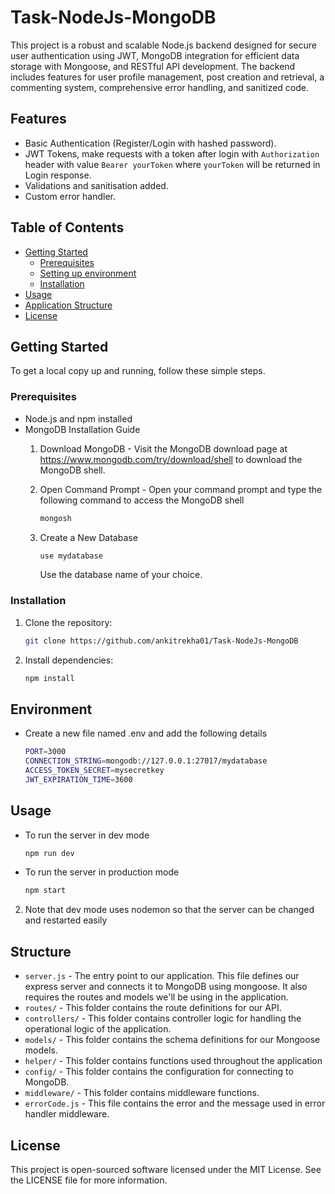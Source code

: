# Task-NodeJs-MongoDB

This project is a robust and scalable Node.js backend designed for secure user authentication using JWT, MongoDB integration for efficient data storage with Mongoose, and RESTful API development. 
The backend includes features for user profile management, post creation and retrieval, a commenting system, comprehensive error handling, and sanitized code.

## Features
- Basic Authentication (Register/Login with hashed password).
- JWT Tokens, make requests with a token after login with `Authorization` header with value `Bearer yourToken` where `yourToken` will be returned in Login response.
- Validations and sanitisation added.
- Custom error handler.

## Table of Contents

- [Getting Started](#getting-started)
  - [Prerequisites](#prerequisites)
  - [Setting up environment](#environment)
  - [Installation](#installation)
- [Usage](#usage)
- [Application Structure](#structure)
- [License](#license)

## Getting Started
To get a local copy up and running, follow these simple steps.

### Prerequisites

- Node.js and npm installed
- MongoDB Installation Guide
  1. Download MongoDB - Visit the MongoDB download page at https://www.mongodb.com/try/download/shell to download the MongoDB shell.
  2. Open Command Prompt - Open your command prompt and type the following command to access the MongoDB shell
     
     ```sh
     mongosh
     ```
  3. Create a New Database
     
     ```sh
     use mydatabase
     ```
     Use the database name of your choice.

### Installation

1. Clone the repository:
   
   ```sh
   git clone https://github.com/ankitrekha01/Task-NodeJs-MongoDB
   ```
2. Install dependencies:
   
     ```sh
    npm install
    ```
## Environment
- Create a new file named .env and add the following details
  
  ```sh
  PORT=3000
  CONNECTION_STRING=mongodb://127.0.0.1:27017/mydatabase
  ACCESS_TOKEN_SECRET=mysecretkey
  JWT_EXPIRATION_TIME=3600
  ```

## Usage

- To run the server in dev mode
  
  ```sh
  npm run dev
  ```
  
- To run the server in production mode

  ```sh
  npm start
  ```
2.  Note that dev mode uses nodemon so that the server can be changed and restarted easily

## Structure
- `server.js` - The entry point to our application. This file defines our express server and connects it to MongoDB using mongoose. It also requires the routes and models we'll be using in the application.
- `routes/` - This folder contains the route definitions for our API.
- `controllers/` - This folder contains controller logic for handling the operational logic of the application.
- `models/` - This folder contains the schema definitions for our Mongoose models.
- `helper/` - This folder contains functions used throughout the application
- `config/` - This folder contains the configuration for connecting to MongoDB.
- `middleware/` - This folder contains middleware functions.
- `errorCode.js` - This file contains the error and the message used in error handler middleware.

## License
This project is open-sourced software licensed under the MIT License. See the LICENSE file for more information.

